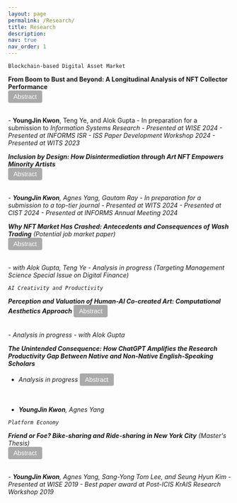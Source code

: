 ```yaml
---
layout: page
permalink: /Research/
title: Research
description:
nav: true
nav_order: 1
---
```


<!-- 1) Style the Abstract Buttons -->
<style>
  /* Simple styling for all buttons with the .abstract-button class */
  .abstract-button {
    background-color: #aaa;     /* Primary background color */
    color: #ffffff;               /* Text color */
    border: none;                 /* Remove default border */
    border-radius: 4px;           /* Slightly round corners */
    padding: 6px 12px;            /* Spacing inside the button */
    cursor: pointer;              /* Cursor changes to pointer on hover */
    font-size: 0.9rem;            /* Adjust text size as needed */
    font-family: sans-serif;      /* Use a cleaner font (optional) */
  }
  /* Hover effect */
  .abstract-button:hover {
    background-color: #0052a3;    /* Darken the background slightly on hover */
  }
</style>

<!-- 2) A simple JavaScript function to toggle show/hide any element by ID. -->
<script>
function toggleAbstract(id) {
  const element = document.getElementById(id);
  if (element.style.display === "none") {
    element.style.display = "block";
  } else {
    element.style.display = "none";
  }
}
</script>

`Blockchain-based Digital Asset Market`

<!-- Paper 1 -->
<b>From Boom to Bust and Beyond: A Longitudinal Analysis of NFT Collector Performance</b>  
  <button class="abstract-button" onclick="toggleAbstract('abstract1')">Abstract</button>
  
  <!-- Break to move co-author lines below -->
  <br>
- <b>YoungJin Kwon</b>, Teng Ye, and Alok Gupta  
- In preparation for a submission to <i>Information Systems Research<i>
- Presented at WISE 2024  
- Presented at INFORMS ISR - ISS Paper Development Workshop 2024  
- Presented at WITS 2023

  <!-- Abstract content is hidden by default -->
  <div id="abstract1" style="display: none; margin-top: 5px;">
    <p>
      <!-- Your actual abstract text here -->
      This paper explores...
    </p>
  </div>


<!-- Paper 2 -->
<b>Inclusion by Design: How Disintermediation through Art NFT Empowers Minority Artists</b>  
  <button class="abstract-button" onclick="toggleAbstract('abstract1')">Abstract</button>
  
  <!-- Break to move co-author lines below -->
  <br>
- <b>YoungJin Kwon</b>, Agnes Yang, Gautam Ray  
- In preparation for a submission to a top-tier journal
- Presented at WITS 2024  
- Presented at CIST 2024  
- Presented at INFORMS Annual Meeting 2024

  <!-- Abstract content is hidden by default -->
  <div id="abstract1" style="display: none; margin-top: 5px;">
    <p>
      <!-- Your actual abstract text here -->
      This paper explores...
    </p>
  </div>


<!-- Paper 3 -->
<b>Why NFT Market Has Crashed: Antecedents and Consequences of Wash Trading</b> (<i>Potential job market paper</i>)  
  <button class="abstract-button" onclick="toggleAbstract('abstract1')">Abstract</button>
  
  <!-- Break to move co-author lines below -->
  <br>
- with Alok Gupta, Teng Ye  
- Analysis in progress (Targeting <i>Management Science Special Issue on Digital Finance<i>)

  <!-- Abstract content is hidden by default -->
  <div id="abstract1" style="display: none; margin-top: 5px;">
    <p>
      <!-- Your actual abstract text here -->
      This paper explores...
    </p>
  </div>


`AI Creativity and Productivity`

<!-- Paper 4 -->
<b>Perception and Valuation of Human-AI Co-created Art: Computational Aesthetics Approach</b> 
  <button class="abstract-button" onclick="toggleAbstract('abstract1')">Abstract</button>
  
  <!-- Break to move co-author lines below -->
  <br> 
- Analysis in progress
- with Alok Gupta 

  <!-- Abstract content is hidden by default -->
  <div id="abstract1" style="display: none; margin-top: 5px;">
    <p>
      <!-- Your actual abstract text here -->
      This paper explores...
    </p>
  </div>


<!-- Paper 5 -->
<b>The Unintended Consequence: How ChatGPT Amplifies the Research Productivity Gap Between Native and Non-Native English-Speaking Scholars</b>  
- Analysis in progress
  <button class="abstract-button" onclick="toggleAbstract('abstract1')">Abstract</button>
  
  <!-- Break to move co-author lines below -->
  <br>
- <b>YoungJin Kwon</b>, Agnes Yang

  <!-- Abstract content is hidden by default -->
  <div id="abstract1" style="display: none; margin-top: 5px;">
    <p>
      <!-- Your actual abstract text here -->
      This paper explores...
    </p>
  </div>


`Platform Economy`

<!-- Paper 6 -->
<b>Friend or Foe? Bike-sharing and Ride-sharing in New York City</b> (<i>Master's Thesis</i>)  
  <button class="abstract-button" onclick="toggleAbstract('abstract1')">Abstract</button>
  
  <!-- Break to move co-author lines below -->
  <br>
- <b>YoungJin Kwon</b>, Agnes Yang, Sang-Yong Tom Lee, and Seung Hyun Kim  
- Presented at WISE 2019  
- Best paper award at Post-ICIS KrAIS Research Workshop 2019

  <!-- Abstract content is hidden by default -->
  <div id="abstract1" style="display: none; margin-top: 5px;">
    <p>
      <!-- Your actual abstract text here -->
      This paper explores...
    </p>
  </div>


